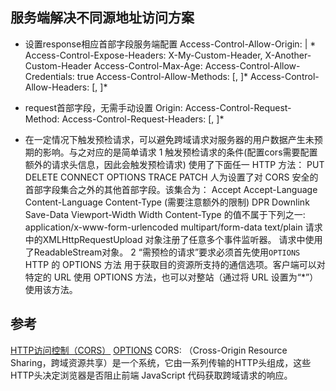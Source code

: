 ## 服务端解决不同源地址访问方案
* 设置response相应首部字段服务端配置
  Access-Control-Allow-Origin: <origin> | *
  Access-Control-Expose-Headers: X-My-Custom-Header, X-Another-Custom-Header
  Access-Control-Max-Age: <delta-seconds>
  Access-Control-Allow-Credentials: true
  Access-Control-Allow-Methods: <method>[, <method>]*
  Access-Control-Allow-Headers: <field-name>[, <field-name>]*

* request首部字段，无需手动设置
  Origin: <origin>
  Access-Control-Request-Method: <method>
  Access-Control-Request-Headers: <field-name>[, <field-name>]*

* 在一定情况下触发预检请求，可以避免跨域请求对服务器的用户数据产生未预期的影响。与之对应的是简单请求
  1 触发预检请求的条件(配置cors需要配置额外的请求头信息，因此会触发预检请求)
    使用了下面任一 HTTP 方法：
      PUT
      DELETE
      CONNECT
      OPTIONS
      TRACE
      PATCH
    人为设置了对 CORS 安全的首部字段集合之外的其他首部字段。该集合为：
      Accept
      Accept-Language
      Content-Language
      Content-Type (需要注意额外的限制)
      DPR
      Downlink
      Save-Data
      Viewport-Width
      Width
    Content-Type 的值不属于下列之一:
      application/x-www-form-urlencoded
      multipart/form-data
      text/plain
    请求中的XMLHttpRequestUpload 对象注册了任意多个事件监听器。
    请求中使用了ReadableStream对象。
  2 “需预检的请求”要求必须首先使用`OPTIONS`
    HTTP 的 OPTIONS 方法 用于获取目的资源所支持的通信选项。客户端可以对特定的 URL 使用 OPTIONS 方法，也可以对整站（通过将 URL 设置为“*”）使用该方法。

## 参考
[HTTP访问控制（CORS）](https://developer.mozilla.org/zh-CN/docs/Web/HTTP/Access_control_CORS#HTTP_%E8%AF%B7%E6%B1%82%E9%A6%96%E9%83%A8%E5%AD%97%E6%AE%B5)
[OPTIONS](https://developer.mozilla.org/zh-CN/docs/Web/HTTP/Methods/OPTIONS)
CORS: （Cross-Origin Resource Sharing，跨域资源共享）是一个系统，它由一系列传输的HTTP头组成，这些HTTP头决定浏览器是否阻止前端 JavaScript 代码获取跨域请求的响应。